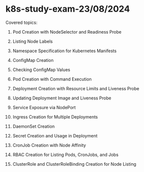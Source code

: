 # k8s-study-exam-23/08/2024
Covered topics:

1. Pod Creation with NodeSelector and Readiness Probe
 
2. Listing Node Labels

3. Namespace Specification for Kubernetes Manifests
 
4. ConfigMap Creation
 
5. Checking ConfigMap Values
 
6. Pod Creation with Command Execution
 
7. Deployment Creation with Resource Limits and Liveness Probe
 
8. Updating Deployment Image and Liveness Probe
 
9. Service Exposure via NodePort

10. Ingress Creation for Multiple Deployments
 
11. DaemonSet Creation
 
12. Secret Creation and Usage in Deployment
 
13. CronJob Creation with Node Affinity

14. RBAC Creation for Listing Pods, CronJobs, and Jobs

15. ClusterRole and ClusterRoleBinding Creation for Node Listing
 
